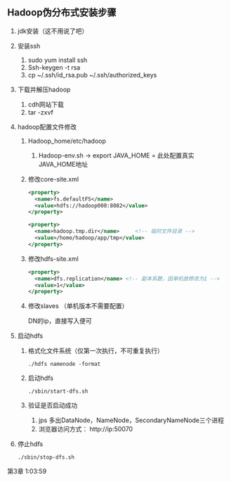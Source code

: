 ## Hadoop伪分布式安装步骤

1. jdk安装（这不用说了吧）

2. 安装ssh

   1. sudo yum install ssh
   2. Ssh-keygen -t rsa
   3. cp ~/.ssh/id_rsa.pub ~/.ssh/authorized_keys

3. 下载并解压hadoop

   1. cdh网站下载
   2. tar -zxvf     

4. hadoop配置文件修改

   1. Hadoop_home/etc/hadoop

      1. Hadoop-env.sh   -> export JAVA_HOME = 此处配置真实JAVA_HOME地址

   2. 修改core-site.xml

      ```xml
      <property>
        <name>fs.defaultFS</name>
        <value>hdfs://hadoop000:8082</value>
      </property>
      
      <property>
      	<name>hadoop.tmp.dir</name>		<!-- 临时文件目录 -->
        <value>/home/hadoop/app/tmp</value>
      </property>
      ```

   3. 修改hdfs-site.xml

      ```xml
      <property>
      	<name>dfs.replication</name> <!-- 副本系数，因单机故修改为1 -->
        <value>1</value>
      </property>
      ```

   4. 修改slaves （单机版本不需要配置）

      DN的ip，直接写入便可

5. 启动hdfs

   1. 格式化文件系统（仅第一次执行，不可重复执行） 

      ```shell
      ./hdfs namenode -format
      ```

   2. 启动hdfs

      ```shell
      ./sbin/start-dfs.sh
      ```

   3. 验证是否启动成功

      1. jps		多出DataNode，NameNode，SecondaryNameNode三个进程
      2. 浏览器访问方式： http://ip:50070

6. 停止hdfs

   ```shell
   ./sbin/stop-dfs.sh
   ```

   

第3章 1:03:59